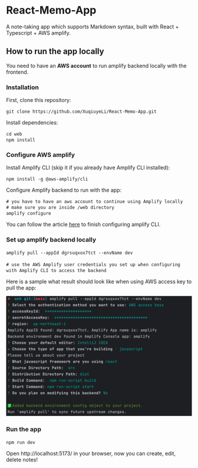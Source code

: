 # React-Memo-App
A note-taking app which supports Markdown syntax, built with React + Typescript + AWS amplify.


## How to run the app locally
You need to have an **AWS account** to run amplify backend locally with the frontend.

### Installation

First, clone this repository:

<!-- start:code block -->
```
git clone https://github.com/XuqiuyeLi/React-Memo-App.git
```

Install dependencies:
```
cd web
npm install
```

### Configure AWS amplify
Install Amplify CLI (skip it if you already have Amplify CLI installed):
```
npm install -g @aws-amplify/cli
```
Configure Amplify backend to run with the app:
```
# you have to have an aws account to continue using Amplify locally
# make sure you are inside /web directory
amplify configure
```
You can follow the article [here](https://docs.amplify.aws/javascript/tools/cli/start/set-up-cli/#configure-the-amplify-cli) to finish configuring amplify CLI.

### Set up amplify backend locally
```
amplify pull --appId dgrsuqxox7tct --envName dev

# use the AWS Amplify user credentials you set up when configuring with Amplify CLI to access the backend
```
Here is a sample what result should look like when using AWS access key to pull the app:

![Amplify](images/amplify_setup.jpg)

### Run the app
```
npm run dev
```

Open http://localhost:5173/ in your browser, now you can create, edit, delete notes!
<!-- end:code block -->
